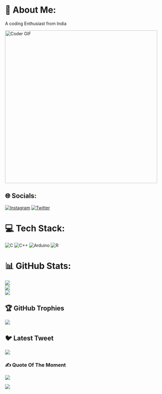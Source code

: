 # 💫 About Me:
A coding Enthusiast from India

<img src="https://media.giphy.com/media/SWoSkN6DxTszqIKEqv/giphy.gif" alt="Coder GIF" width="500">

## 🌐 Socials:
[![Instagram](https://img.shields.io/badge/Instagram-%23E4405F.svg?logo=Instagram&logoColor=white)](https://instagram.com/of_the_track) [![Twitter](https://img.shields.io/badge/Twitter-%231DA1F2.svg?logo=Twitter&logoColor=white)](https://twitter.com/of_the_track) 

# 💻 Tech Stack:
![C](https://img.shields.io/badge/c-%2300599C.svg?style=for-the-badge&logo=c&logoColor=white) ![C++](https://img.shields.io/badge/c++-%2300599C.svg?style=for-the-badge&logo=c%2B%2B&logoColor=white) ![Arduino](https://img.shields.io/badge/-Arduino-00979D?style=for-the-badge&logo=Arduino&logoColor=white) ![R](https://img.shields.io/badge/r-%23276DC3.svg?style=for-the-badge&logo=r&logoColor=white)
# 📊 GitHub Stats:
![](https://github-readme-stats.vercel.app/api?username=Tuhin04&theme=dark&hide_border=false&include_all_commits=true&count_private=true)<br/>
![](https://github-readme-streak-stats.herokuapp.com/?user=Tuhin04&theme=dark&hide_border=false)<br/>
![](https://github-readme-stats.vercel.app/api/top-langs/?username=Tuhin04&theme=dark&hide_border=false&include_all_commits=true&count_private=true&layout=compact)

## 🏆 GitHub Trophies
![](https://github-profile-trophy.vercel.app/?username=Tuhin04&theme=radical&no-frame=false&no-bg=false&margin-w=4)

## 🐦 Latest Tweet
[![](https://gtce.itsvg.in/api?username=of_the_track)](https://github.com/VishwaGauravIn/github-twitter-card-embed)

### ✍️ Quote Of The Moment
![](https://quotes-github-readme.vercel.app/api?type=vetical&theme=radical)

[![](https://visitcount.itsvg.in/api?id=Tuhin04&icon=5&color=6)](https://visitcount.itsvg.in)

<!-- Proudly created with GPRM ( https://gprm.itsvg.in ) -->
